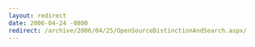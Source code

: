 ```yaml
---
layout: redirect
date: 2006-04-24 -0800
redirect: /archive/2006/04/25/OpenSourceDistinctionAndSearch.aspx/
---
```

